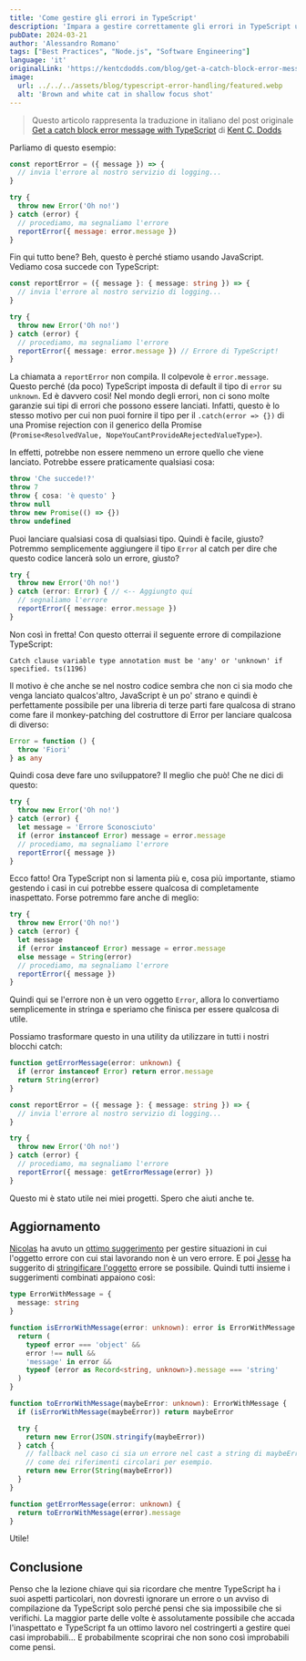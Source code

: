 ```yaml
---
title: 'Come gestire gli errori in TypeScript'
description: 'Impara a gestire correttamente gli errori in TypeScript utilizzando i tipi unknown ed Error.'
pubDate: 2024-03-21
author: 'Alessandro Romano'
tags: ["Best Practices", "Node.js", "Software Engineering"]
language: 'it'
originalLink: 'https://kentcdodds.com/blog/get-a-catch-block-error-message-with-typescript'
image:
  url: ../../../assets/blog/typescript-error-handling/featured.webp
  alt: 'Brown and white cat in shallow focus shot'
---
```


> Questo articolo rappresenta la traduzione in italiano del post originale [Get a catch block error message with TypeScript](https://kentcdodds.com/blog/get-a-catch-block-error-message-with-typescript) di [Kent C. Dodds](https://kentcdodds.com/)

Parliamo di questo esempio:

```javascript
const reportError = ({ message }) => {
  // invia l'errore al nostro servizio di logging...
}

try {
  throw new Error('Oh no!')
} catch (error) {
  // procediamo, ma segnaliamo l'errore
  reportError({ message: error.message })
}
```

Fin qui tutto bene? Beh, questo è perché stiamo usando JavaScript. Vediamo cosa succede con TypeScript:

```typescript
const reportError = ({ message }: { message: string }) => {
  // invia l'errore al nostro servizio di logging...
}

try {
  throw new Error('Oh no!')
} catch (error) {
  // procediamo, ma segnaliamo l'errore
  reportError({ message: error.message }) // Errore di TypeScript!
}
```

La chiamata a `reportError` non compila. Il colpevole è `error.message`. Questo perché (da poco) TypeScript imposta di default il tipo di `error` su `unknown`. Ed è davvero così! Nel mondo degli errori, non ci sono molte garanzie sui tipi di errori che possono essere lanciati. Infatti, questo è lo stesso motivo per cui non puoi fornire il tipo per il `.catch(error => {})` di una Promise rejection con il generico della Promise (`Promise<ResolvedValue, NopeYouCantProvideARejectedValueType>`).

In effetti, potrebbe non essere nemmeno un errore quello che viene lanciato. Potrebbe essere praticamente qualsiasi cosa:

```typescript
throw 'Che succede!?'
throw 7
throw { cosa: 'è questo' }
throw null
throw new Promise(() => {})
throw undefined
```

Puoi lanciare qualsiasi cosa di qualsiasi tipo. Quindi è facile, giusto? Potremmo semplicemente aggiungere il tipo `Error` al catch per dire che questo codice lancerà solo un errore, giusto?

```typescript
try {
  throw new Error('Oh no!')
} catch (error: Error) { // <-- Aggiungto qui 
  // segnaliamo l'errore
  reportError({ message: error.message })
}
```

Non così in fretta! Con questo otterrai il seguente errore di compilazione TypeScript:

```console
Catch clause variable type annotation must be 'any' or 'unknown' if specified. ts(1196)
```

Il motivo è che anche se nel nostro codice sembra che non ci sia modo che venga lanciato qualcos'altro, JavaScript è un po' strano e quindi è perfettamente possibile per una libreria di terze parti fare qualcosa di strano come fare il monkey-patching del costruttore di Error per lanciare qualcosa di diverso:

```typescript
Error = function () {
  throw 'Fiori'
} as any
```

Quindi cosa deve fare uno sviluppatore? Il meglio che può! Che ne dici di questo:

```typescript
try {
  throw new Error('Oh no!')
} catch (error) {
  let message = 'Errore Sconosciuto'
  if (error instanceof Error) message = error.message
  // procediamo, ma segnaliamo l'errore
  reportError({ message })
}
```

Ecco fatto! Ora TypeScript non si lamenta più e, cosa più importante, stiamo gestendo i casi in cui potrebbe essere qualcosa di completamente inaspettato. Forse potremmo fare anche di meglio:

```typescript
try {
  throw new Error('Oh no!')
} catch (error) {
  let message
  if (error instanceof Error) message = error.message
  else message = String(error)
  // procediamo, ma segnaliamo l'errore
  reportError({ message })
}
```

Quindi qui se l'errore non è un vero oggetto `Error`, allora lo convertiamo semplicemente in stringa e speriamo che finisca per essere qualcosa di utile.

Possiamo trasformare questo in una utility da utilizzare in tutti i nostri blocchi catch:

```typescript
function getErrorMessage(error: unknown) {
  if (error instanceof Error) return error.message
  return String(error)
}

const reportError = ({ message }: { message: string }) => {
  // invia l'errore al nostro servizio di logging...
}

try {
  throw new Error('Oh no!')
} catch (error) {
  // procediamo, ma segnaliamo l'errore
  reportError({ message: getErrorMessage(error) })
}
```

Questo mi è stato utile nei miei progetti. Spero che aiuti anche te.

## Aggiornamento

[Nicolas](https://github.com/npirotte) ha avuto un [ottimo suggerimento](https://github.com/kentcdodds/kentcdodds.com/issues/206) per gestire situazioni in cui l'oggetto errore con cui stai lavorando non è un vero errore. E poi [Jesse](https://discord.com/users/804795652252106762) ha suggerito di [stringificare l'oggetto](https://discord.com/channels/715220730605731931/715227739749089281/903649313228480532) errore se possibile. Quindi tutti insieme i suggerimenti combinati appaiono così:

```typescript
type ErrorWithMessage = {
  message: string
}

function isErrorWithMessage(error: unknown): error is ErrorWithMessage {
  return (
    typeof error === 'object' &&
    error !== null &&
    'message' in error &&
    typeof (error as Record<string, unknown>).message === 'string'
  )
}

function toErrorWithMessage(maybeError: unknown): ErrorWithMessage {
  if (isErrorWithMessage(maybeError)) return maybeError

  try {
    return new Error(JSON.stringify(maybeError))
  } catch {
    // fallback nel caso ci sia un errore nel cast a string di maybeError
    // come dei riferimenti circolari per esempio.
    return new Error(String(maybeError))
  }
}

function getErrorMessage(error: unknown) {
  return toErrorWithMessage(error).message
}
```

Utile!

## Conclusione

Penso che la lezione chiave qui sia ricordare che mentre TypeScript ha i suoi aspetti particolari, non dovresti ignorare un errore o un avviso di compilazione da TypeScript solo perché pensi che sia impossibile che si verifichi. La maggior parte delle volte è assolutamente possibile che accada l'inaspettato e TypeScript fa un ottimo lavoro nel costringerti a gestire quei casi improbabili... E probabilmente scoprirai che non sono così improbabili come pensi.
